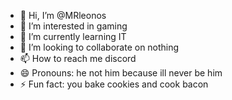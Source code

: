 - 👋 Hi, I’m @MRleonos
- 👀 I’m interested in gaming
- 🌱 I’m currently learning IT
- 💞️ I’m looking to collaborate on nothing
- 📫 How to reach me discord
- 😄 Pronouns: he not him because ill never be him
- ⚡ Fun fact: you bake cookies and cook bacon

<!---
MRleonos/MRleonos is a ✨ special ✨ repository because its `README.md` (this file) appears on your GitHub profile.
You can click the Preview link to take a look at your changes.
--->
